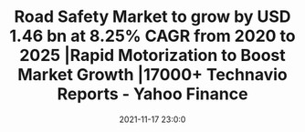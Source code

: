 ---
"title": "Road Safety Market to grow by USD 1.46 bn at 8.25% CAGR from 2020 to 2025 |Rapid Motorization to Boost Market Growth |17000+ Technavio Reports - Yahoo Finance"
"date": "2021-11-17 23:0:0"
"feed_name": "GOOGLENEWSMINING"
"feed_website": "https://news.google.com/search?q=mining%2Bincident&hl=en-US&gl=US&ceid=US:en"
"feed_rss": "https://news.google.com/rss/search?q=mining%2Bincident&hl=en-US&gl=US&ceid=US:en"
"link": "https://finance.yahoo.com/news/road-safety-market-grow-usd-230000745.html"
"source": "{'href': 'https://finance.yahoo.com', 'title': 'Yahoo Finance'}"
"file": "_posts/2021-1-1-de33ff8156a6b61bf2da1bc02cc0e9d4f8cd4eea.md"
"accident": "0"
"drilling": "0"
"dead": "0"
"injured": "0"
"arrested": "0"
"place": "unknown place"
"where": "unknown site"
"causes": "unknown"
"place_uri": "unknown place"
---